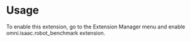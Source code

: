 # Usage

To enable this extension, go to the Extension Manager menu and enable omni.isaac.robot_benchmark extension.
